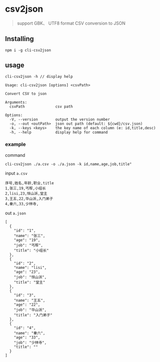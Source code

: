 # csv2json
> support GBK、 UTF8 format CSV conversion to JSON

## Installing
`npm i -g cli-csv2json`

## usage
```
cli-csv2json -h // display help

Usage: cli-csv2json [options] <csvPath>

Convert CSV to json

Arguments:
  csvPath              csv path

Options:
  -V, --version        output the version number
  -o, --out <outPath>  json out path (default: ${cwd}/csv.json)
  -k, --keys <keys>    the key name of each column (e: id,title,desc)
  -h, --help           display help for command
```

### example

command
```
cli-csv2json ./a.csv -o ./a.json -k id,name,age,job,title"
```

input `a.csv`
```
序号,姓名,年龄,职业,title
1,张三,19,丐帮,小组长
2,lisi,23,恒山派,堂主
3,王五,22,华山派,入门弟子
4,秦六,33,少林寺,
```

out `a.json`
```
[
  {
    "id": "1",
    "name": "张三",
    "age": "19",
    "job": "丐帮",
    "title": "小组长"
  },
  {
    "id": "2",
    "name": "lisi",
    "age": "23",
    "job": "恒山派",
    "title": "堂主"
  },
  {
    "id": "3",
    "name": "王五",
    "age": "22",
    "job": "华山派",
    "title": "入门弟子"
  },
  {
    "id": "4",
    "name": "秦六",
    "age": "33",
    "job": "少林寺",
    "title": ""
  }
]
```